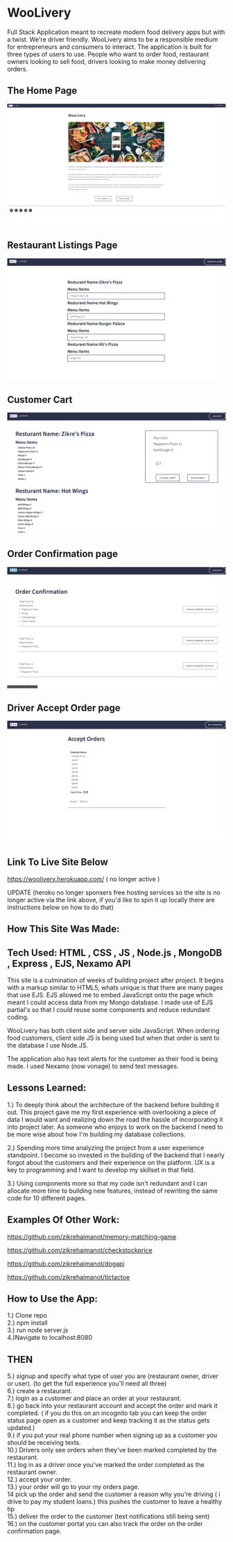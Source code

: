 # WooLivery 

Full Stack Application meant to recreate modern food delivery apps but with a twist. We're driver friendly. WooLivery aims to be a responsible medium for entrepreneurs and consumers to interact. The application is built for three types of users to use. People who want to order food, restaurant owners looking to sell food, drivers looking to make money delivering orders.

## The Home Page

![home page WooLivery](home.png)

## Restaurant Listings Page

![restaurant listings](res.png)

## Customer Cart

![customer cart](cart.png)

## Order Confirmation page

![Order Confirmation](orderCon.png)

## Driver Accept Order page

![Drive page](acceptOrder.png)

## Link To Live Site Below

https://woolivery.herokuapp.com/ ( no longer active ) 

UPDATE (heroku no longer sponsers free hosting services so the site is no longer active via the link above, if you'd like to spin it up locally there are instructions below on how to do that) 

## How This Site Was Made:

## Tech Used: HTML , CSS , JS , Node.js , MongoDB , Express , EJS, Nexamo API

This site is a culmination of weeks of building project after project. It begins with a markup similar to HTML5, whats unique is that there are many pages that use EJS. EJS allowed me to embed JavaScript onto the page which meant I could access data from my Mongo database. I made use of EJS partial's so that I could reuse some components and reduce redundant coding.

WooLivery has both client side and server side JavaScript. When ordering food customers, client side JS is being used but when that order is sent to the database I use Node.JS.

The application also has text alerts for the customer as their food is being made. I used Nexamo (now vonage) to send text messages.

## Lessons Learned:

1.) To deeply think about the architecture of the backend before building it out. This project gave me my first experience with overlooking a piece of data I would want and realizing down the road the hassle of incorporating it into project later. As someone who enjoys to work on the backend I need to be more wise about how I'm building my database collections.

2.) Spending more time analyzing the project from a user experience standpoint. I become so invested in the building of the backend that I nearly forgot about the customers and their experience on the platform. UX is a key to programming and I want to develop my skillset in that field.

3.) Using components more so that my code isn't redundant and I can allocate more time to building new features, instead of rewriting the same code for 10 different pages.

## Examples Of Other Work:

https://github.com/zikrehaimanot/memory-matching-game

https://github.com/zikrehaimanot/checkstockprice

https://github.com/zikrehaimanot/dogapi

https://github.com/zikrehaimanot/tictactoe


## How to Use the App:

1.) Clone repo <br>
2.) npm install <br>
3.) run node server.js <br>
4.)Navigate to localhost:8080 <br>

## THEN

5.) signup and specify what type of user you are (restaurant owner, driver or user). (to get the full experience you'll need all three) <br>
6.) create a restaurant.<br>
7.) login as a customer and place an order at your restaurant.<br>
8.) go back into your restaurant account and accept the order and mark it completed. ( if you do this on an incognito tab you can keep the order status page open as a  customer and keep tracking it as the status gets updated.) <br>
9.) if you put your real phone number when signing up as a customer you should be receiving texts. <br>
10.) Drivers only see orders when they've been marked completed by the restaurant. <br>
11.) log in as a driver once you've marked the order completed as the restaurant owner. <br>
12.) accept your order. <br>
13.) your order will go to your my orders page. <br>
14 pick up the order and send the customer a reason why you're driving ( i drive to pay my student loans.) this pushes the customer to leave a healthy tip <br>
15.) deliver the order to the customer (text notifications still being sent) <br>
16.) on the customer portal you can also track the order on the order confirmation page. <br>
